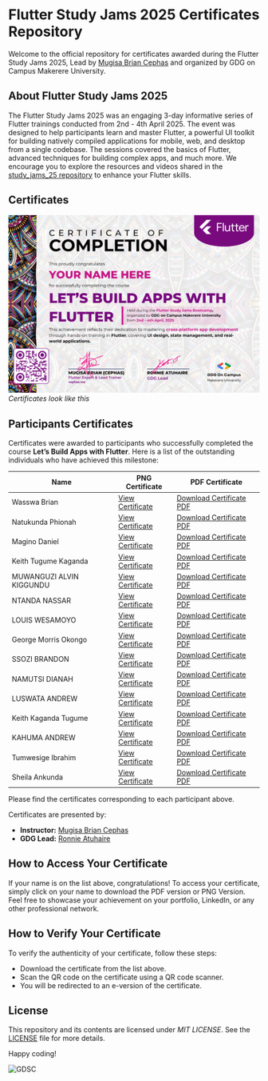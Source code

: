 # Flutter Study Jams 2025 Certificates Repository

Welcome to the official repository for certificates awarded during the Flutter Study Jams 2025, Lead by [Mugisa Brian Cephas](xephas.me) and organized by GDG on Campus Makerere University.

## About Flutter Study Jams 2025

The Flutter Study Jams 2025 was an engaging 3-day informative series of Flutter trainings conducted from 2nd - 4th April 2025. The event was designed to help participants learn and master Flutter, a powerful UI toolkit for building natively compiled applications for mobile, web, and desktop from a single codebase. The sessions covered the basics of Flutter, advanced techniques for building complex apps, and much more. We encourage you to explore the resources and videos shared in the [study_jams_25 repository](https://github.com/xephas-official/study_jam_25) to enhance your Flutter skills.

## Certificates

![Sample Flutter Certificate](covers/jams_25.png)
*Certificates look like this*

## Participants Certificates

Certificates were awarded to participants who successfully completed the course **Let’s Build Apps with Flutter**. Here is a list of the outstanding individuals who have achieved this milestone:

| Name                     | PNG Certificate | PDF Certificate |
|--------------------------|-----------------|-----------------|
| Wasswa Brian             | [View Certificate][1]      | [Download Certificate PDF][9]      |
| Natukunda Phionah        | [View Certificate][2]     | [Download Certificate PDF][10]     |
| Magino Daniel            | [View Certificate][3]     | [Download Certificate PDF][11]     |
| Keith Tugume Kaganda    | [View Certificate][4]     | [Download Certificate PDF][12]     |
| MUWANGUZI ALVIN KIGGUNDU | [View Certificate][5]     | [Download Certificate PDF][13]     |
| NTANDA NASSAR            | [View Certificate][6]     | [Download Certificate PDF][14]     |
| LOUIS WESAMOYO           | [View Certificate][7]     | [Download Certificate PDF][15]     |
| George Morris Okongo     | [View Certificate][8]     | [Download Certificate PDF][16]     |
| SSOZI BRANDON            | [View Certificate][17]     | [Download Certificate PDF][18]     |
| NAMUTSI DIANAH           | [View Certificate][19]     | [Download Certificate PDF][20]     |
| LUSWATA ANDREW           | [View Certificate][21]     | [Download Certificate PDF][22]     |
| Keith Kaganda Tugume     | [View Certificate][23]     | [Download Certificate PDF][24]     |
| KAHUMA ANDREW            | [View Certificate][25]     | [Download Certificate PDF][26]     |
| Tumwesige Ibrahim        | [View Certificate][27]     | [Download Certificate PDF][28]     |
| Sheila Ankunda        | [View Certificate][29]     | [Download Certificate PDF][30]     |

Please find the certificates corresponding to each participant above.

Certificates are presented by:

- **Instructor:** [Mugisa Brian Cephas](https://twitter.com/xephas_official)
- **GDG Lead:** [Ronnie Atuhaire](https://x.com/AfroBoyUg)

## How to Access Your Certificate

If your name is on the list above, congratulations! To access your certificate, simply click on your name to download the PDF version or PNG Version. Feel free to showcase your achievement on your portfolio, LinkedIn, or any other professional network.

## How to Verify Your Certificate

To verify the authenticity of your certificate, follow these steps:

- Download the certificate from the list above.
- Scan the QR code on the certificate using a QR code scanner.
- You will be redirected to an e-version of the certificate.

## License

This repository and its contents are licensed under *MIT LICENSE*. See the [LICENSE](https://github.com/capps096github/certificates_flutter_series_23/blob/main/LICENSE.md) file for more details.

Happy coding!

![GDSC](GDSC%20Bracket.png)

<!-- Image Links according to order of names -->
[1]: https://raw.githubusercontent.com/capps096github/certificates_flutter_series_23/main/images/Wasswa%20Brian.png
[2]: https://raw.githubusercontent.com/capps096github/certificates_flutter_series_23/main/images/Natukunda%20Phionah.png
[3]: https://raw.githubusercontent.com/capps096github/certificates_flutter_series_23/main/images/Magino%20Daniel.png
[4]: https://raw.githubusercontent.com/capps096github/certificates_flutter_series_23/main/images/Keith%20Tugume%20Kaganda.png
[5]: https://raw.githubusercontent.com/capps096github/certificates_flutter_series_23/main/images/MUWANGUZI%20ALVIN%20KIGGUNDU.png
[6]: https://raw.githubusercontent.com/capps096github/certificates_flutter_series_23/main/images/NTANDA%20NASSAR.png
[7]: https://raw.githubusercontent.com/capps096github/certificates_flutter_series_23/main/images/LOUIS%20WESAMOYO.png
[8]: https://raw.githubusercontent.com/capps096github/certificates_flutter_series_23/main/images/George%20Morris%20Okongo.png
[17]: https://raw.githubusercontent.com/capps096github/certificates_flutter_series_23/main/images/SSOZI%20BRANDON.png
[19]: https://raw.githubusercontent.com/capps096github/certificates_flutter_series_23/main/images/NAMUTSI%20DIANAH.png
[21]: https://raw.githubusercontent.com/capps096github/certificates_flutter_series_23/main/images/LUSWATA%20ANDREW.png
[23]: https://raw.githubusercontent.com/capps096github/certificates_flutter_series_23/main/images/Keith%20Kaganda%20Tugume.png
[25]: https://raw.githubusercontent.com/capps096github/certificates_flutter_series_23/main/images/KAHUMA%20ANDREW.png
[27]: https://raw.githubusercontent.com/capps096github/certificates_flutter_series_23/main/images/Tumwesige%20Ibrahim.png
[29]: https://raw.githubusercontent.com/capps096github/certificates_flutter_series_23/main/images/Sheila%20Ankunda.png

<!-- PDF Links according to order of names -->
[9]: pdf/Wasswa%20Brian.pdf
[10]: pdf/Natukunda%20Phionah.pdf
[11]: pdf/Magino%20Daniel.pdf
[12]: pdf/Keith%20Tugume%20Kaganda.pdf
[13]: pdf/MUWANGUZI%20ALVIN%20KIGGUNDU.pdf
[14]: pdf/NTANDA%20NASSAR.pdf
[15]: pdf/LOUIS%20WESAMOYO.pdf
[16]: pdf/George%20Morris%20Okongo.pdf
[18]: pdf/SSOZI%20BRANDON.pdf
[20]: pdf/NAMUTSI%20DIANAH.pdf
[22]: pdf/LUSWATA%20ANDREW.pdf
[24]: pdf/Keith%20Kaganda%20Tugume.pdf
[26]: pdf/KAHUMA%20ANDREW.pdf
[28]: pdf/Tumwesige%20Ibrahim.pdf
[30]: pdf/Sheila%20Ankunda.pdf
